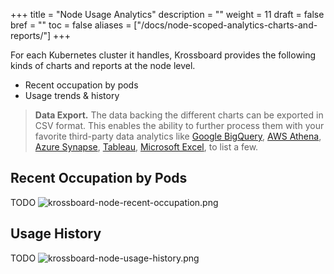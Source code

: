 +++
title = "Node Usage Analytics"
description = ""
weight = 11
draft = false
bref = ""
toc = false
aliases = ["/docs/node-scoped-analytics-charts-and-reports/"]
+++

For each Kubernetes cluster it handles, Krossboard provides the following kinds of charts and reports at the node level.
* Recent occupation by pods
* Usage trends & history 

> **Data Export.** The data backing the different charts can be exported in CSV format. This enables the ability to further process them with your favorite third-party data analytics like [Google BigQuery](https://cloud.google.com/bigquery), [AWS Athena](https://aws.amazon.com/athena/), [Azure Synapse](https://azure.microsoft.com/en-us/services/synapse-analytics/), [Tableau](https://www.tableau.com/), [Microsoft Excel](https://www.microsoft.com/en-us/microsoft-365/excel#pivot-forPersonal), to list a few.


## Recent Occupation by Pods
TODO
![krossboard-node-recent-occupation.png](/images/docs/screenshorts/krossboard-node-recent-occupation.png)

## Usage History
TODO
![krossboard-node-usage-history.png](/images/docs/screenshorts/krossboard-node-usage-history.png)



